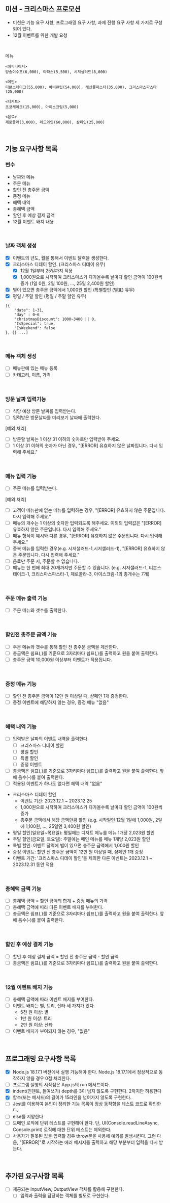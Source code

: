 ## 미션 - 크리스마스 프로모션

- 미션은 기능 요구 사항, 프로그래밍 요구 사항, 과제 진행 요구 사항 세 가지로 구성되어 있다.
- 12월 이벤트를 위한 개발 요청

<br>

메뉴

```
<애피타이저>
양송이수프(6,000), 타파스(5,500), 시저샐러드(8,000)

<메인>
티본스테이크(55,000), 바비큐립(54,000), 해산물파스타(35,000), 크리스마스파스타(25,000)

<디저트>
초코케이크(15,000), 아이스크림(5,000)

<음료>
제로콜라(3,000), 레드와인(60,000), 샴페인(25,000)
```

<br>

## 기능 요구사항 목록

### 변수

- 날짜와 메뉴
- 주문 메뉴
- 할인 전 총주문 금액
- 증정 메뉴
- 혜택 내역
- 총혜택 금액
- 할인 후 예상 결제 금액
- 12월 이벤트 배지 내용

<br>

### 날짜 객체 생성

- [x] 이벤트의 년도, 월을 통해서 이벤트 달력을 생성한다.
- [x] 크리스마스 디데이 할인. (크리스마스 디데이 유무)
  - [x] 12월 1일부터 25일까지 적용
  - [x] 1,000원으로 시작하여 크리스마스가 다가올수록 날마다 할인 금액이 100원씩 증가
        (1일 0원, 2일 100원, ..., 25일 2,400원 할인)
- [x] 별이 있으면 총주문 금액에서 1,000원 할인 (특별할인 (별표) 유무)
- [x] 평일 / 주말 할인 (평일 / 주말 할인 유무)

```
[{
    "date": 1~31,
    "day" : 0~6
    "christmasDiscount": 1000~3400 || 0,
    "IsSpecial": true,
    "IsWeekend": false
}, {} ...]
```

<br>

### 메뉴 객체 생성

- [ ] 메뉴판에 있는 메뉴 등록
- [ ] 카테고리, 이름, 가격

<br>

### 방문 날짜 입력기능

- [ ] 식당 예상 방문 날짜를 입력받는다.
- [ ] 입력받은 방문날짜를 미리보기 날짜에 출력한다.

[예외 처리]

- [ ] 방문할 날짜는 1 이상 31 이하의 숫자로만 입력받아 주세요.
- [ ] 1 이상 31 이하의 숫자가 아닌 경우, "[ERROR] 유효하지 않은 날짜입니다. 다시 입력해 주세요."

<br>

### 메뉴 입력 기능

- [ ] 주문 메뉴를 입력받는다.

[예외 처리]

- [ ] 고객이 메뉴판에 없는 메뉴를 입력하는 경우, "[ERROR] 유효하지 않은 주문입니다. 다시 입력해 주세요."
- [ ] 메뉴의 개수는 1 이상의 숫자만 입력되도록 해주세요. 이외의 입력값은 "[ERROR] 유효하지 않은 주문입니다. 다시 입력해 주세요."
- [ ] 메뉴 형식이 예시와 다른 경우, "[ERROR] 유효하지 않은 주문입니다. 다시 입력해 주세요."
- [ ] 중복 메뉴를 입력한 경우(e.g. 시저샐러드-1,시저샐러드-1), "[ERROR] 유효하지 않은 주문입니다. 다시 입력해 주세요."
- [ ] 음료만 주문 시, 주문할 수 없습니다.
- [ ] 메뉴는 한 번에 최대 20개까지만 주문할 수 있습니다. (e.g. 시저샐러드-1, 티본스테이크-1, 크리스마스파스타-1, 제로콜라-3, 아이스크림-1의 총개수는 7개)

<br>

### 주문 메뉴 출력 기능

- [ ] 주문 메뉴와 갯수를 출력한다.

<br>

### 할인전 총주문 금액 기능

- [ ] 주문 메뉴와 갯수를 통해 할인 전 총주문 금액을 계산한다.
- [ ] 총금액은 쉼표(,)를 기준으로 3자리마다 쉼표(,)를 출력하고 원을 붙여 출력한다.
- [ ] 총주문 금액 10,000원 이상부터 이벤트가 적용됩니다.

<br>

### 증정 메뉴 기능

- [ ] 할인 전 총주문 금액이 12만 원 이상일 때, 샴페인 1개 증정한다.
- [ ] 증정 이벤트에 해당하지 않는 경우, 증정 메뉴 "없음"

<br>

### 혜택 내역 기능

- [ ] 입력받은 날짜의 이벤트 내역을 출력한다.
  - [ ] 크리스마스 디데이 할인
  - [ ] 평일 할인
  - [ ] 특별 할인
  - [ ] 증정 이벤트
- [ ] 총금액은 쉼표(,)를 기준으로 3자리마다 쉼표(,)를 출력하고 원을 붙여 출력한다. 앞에 음수(-)를 붙여 출력한다.
- [ ] 적용된 이벤트가 하나도 없다면 혜택 내역 "없음"

- 크리스마스 디데이 할인
  - 이벤트 기간: 2023.12.1 ~ 2023.12.25
  - 1,000원으로 시작하여 크리스마스가 다가올수록 날마다 할인 금액이 100원씩 증가
  - 총주문 금액에서 해당 금액만큼 할인 (e.g. 시작일인 12월 1일에 1,000원, 2일에 1,100원, ..., 25일엔 3,400원 할인)
- 평일 할인(일요일~목요일): 평일에는 디저트 메뉴를 메뉴 1개당 2,023원 할인
- 주말 할인(금요일, 토요일): 주말에는 메인 메뉴를 메뉴 1개당 2,023원 할인
- 특별 할인: 이벤트 달력에 별이 있으면 총주문 금액에서 1,000원 할인
- 증정 이벤트: 할인 전 총주문 금액이 12만 원 이상일 때, 샴페인 1개 증정
- 이벤트 기간: '크리스마스 디데이 할인'을 제외한 다른 이벤트는 2023.12.1 ~ 2023.12.31 동안 적용

<br>

### 총혜택 금액 기능

- [ ] 총혜택 금액 = 할인 금액의 합계 + 증정 메뉴의 가격
- [ ] 총혜택 금액에 따라 다른 이벤트 배지를 부여한다.
- [ ] 총금액은 쉼표(,)를 기준으로 3자리마다 쉼표(,)를 출력하고 원을 붙여 출력한다. 앞에 음수(-)를 붙여 출력한다.

<br>

### 할인 후 예상 결제 기능

- [ ] 할인 후 예상 결제 금액 = 할인 전 총주문 금액 - 할인 금액
- [ ] 총금액은 쉼표(,)를 기준으로 3자리마다 쉼표(,)를 출력하고 원을 붙여 출력한다.

<br>

### 12월 이벤트 배지 기능

- [ ] 총혜택 금액에 따라 이벤트 배지를 부여한다.
- [ ] 이벤트 배지는 별, 트리, 산타 세 가지가 있다.
  - 5천 원 이상: 별
  - 1만 원 이상: 트리
  - 2만 원 이상: 산타
- [ ] 이벤트 배지가 부여되지 않는 경우, "없음"

<br>

## 프로그래밍 요구사항 목록

- [x] Node.js 18.17.1 버전에서 실행 가능해야 한다. Node.js 18.17.1에서 정상적으로 동작하지 않을 경우 0점 처리한다.
- [ ] 프로그램 실행의 시작점은 App.js의 run 메서드이다.
- [x] indent(인덴트, 들여쓰기) depth를 3이 넘지 않도록 구현한다. 2까지만 허용한다
- [x] 함수(또는 메서드)의 길이가 15라인을 넘어가지 않도록 구현한다.
- [ ] Jest를 이용하여 본인이 정리한 기능 목록이 정상 동작함을 테스트 코드로 확인한다.
- [ ] else를 지양한다
- [ ] 도메인 로직에 단위 테스트를 구현해야 한다. 단, UI(Console.readLineAsync, Console.print) 로직에 대한 단위 테스트는 제외한다.
- [ ] 사용자가 잘못된 값을 입력할 경우 throw문을 사용해 예외를 발생시킨다. 그런 다음, "[ERROR]"로 시작하는 에러 메시지를 출력하고 해당 부분부터 입력을 다시 받는다.

<br>

## 추가된 요구사항 목록

- [ ] 제공되는 InputView, OutputView 객체를 활용해 구현한다.
  - [ ] 입력과 출력을 담당하는 객체를 별도로 구현한다.
